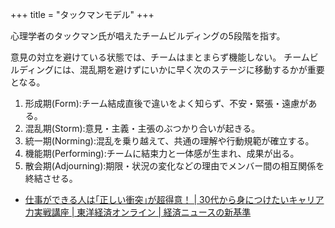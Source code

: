 +++
title = "タックマンモデル"
+++

心理学者のタックマン氏が唱えたチームビルディングの5段階を指す。

意見の対立を避けている状態では、チームはまとまらず機能しない。
チームビルディングには、混乱期を避けずにいかに早く次のステージに移動するかが重要となる。

1. 形成期(Form):チーム結成直後で違いをよく知らず、不安・緊張・遠慮がある。
2. 混乱期(Storm):意見・主義・主張のぶつかり合いが起きる。
3. 統一期(Norming):混乱を乗り越えて、共通の理解や行動規範が確立する。
4. 機能期(Performing):チームに結束力と一体感が生まれ、成果が出る。
5. 散会期(Adjourning):期限・状況の変化などの理由でメンバー間の相互関係を終結させる。

- [仕事ができる人は｢正しい衝突｣が超得意！ | 30代から身につけたいキャリア力実戦講座 | 東洋経済オンライン | 経済ニュースの新基準](https://toyokeizai.net/articles/-/117979)

